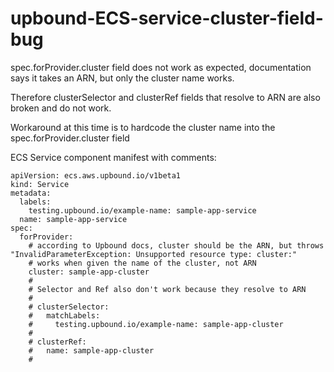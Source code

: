 # upbound-ECS-service-cluster-field-bug

spec.forProvider.cluster field does not work as expected, documentation says it takes an ARN, but only the cluster name works.

Therefore clusterSelector and clusterRef fields that resolve to ARN are also broken and do not work.

Workaround at this time is to hardcode the cluster name into the spec.forProvider.cluster field

ECS Service component manifest with comments:
```
apiVersion: ecs.aws.upbound.io/v1beta1
kind: Service
metadata:
  labels:
    testing.upbound.io/example-name: sample-app-service
  name: sample-app-service
spec:
  forProvider:
    # according to Upbound docs, cluster should be the ARN, but throws "InvalidParameterException: Unsupported resource type: cluster:"
    # works when given the name of the cluster, not ARN
    cluster: sample-app-cluster 
    #
    # Selector and Ref also don't work because they resolve to ARN
    #
    # clusterSelector:
    #   matchLabels:
    #     testing.upbound.io/example-name: sample-app-cluster
    #
    # clusterRef:
    #   name: sample-app-cluster
    #
```
